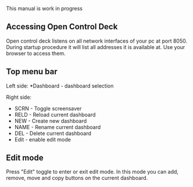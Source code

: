 This manual is work in progress

## Accessing Open Control Deck
Open control deck listens on all network interfaces of your pc at port 8050. During startup procedure it will list all addresses it is available at. Use your browser to access them.

## Top menu bar
Left side:
*Dashboard - dashboard selection

Right side:
* SCRN - Toggle screensaver
* RELD - Reload current dashboard
* NEW - Create new dashboard
* NAME - Rename current dashboard
* DEL - Delete current dashboard
* Edit - enable edit mode

## Edit mode
Press "Edit" toggle to enter or exit edit mode. In this mode you can add, remove, move and copy buttons on the current dashboard.